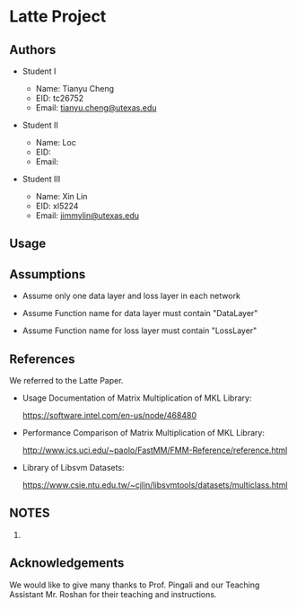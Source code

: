 Latte Project
=============

Authors
-------

- Student I
    + Name: Tianyu Cheng
    + EID: tc26752
    + Email: tianyu.cheng@utexas.edu

- Student II
    + Name: Loc
    + EID: 
    + Email: 


- Student III
    + Name: Xin Lin
    + EID: xl5224
    + Email: jimmylin@utexas.edu

Usage
-----

Assumptions
-----

- Assume only one data layer and loss layer in each network

- Assume Function name for data layer must contain "DataLayer"

- Assume Function name for loss layer must contain "LossLayer"

References
--------
We referred to the Latte Paper.


- Usage Documentation of Matrix Multiplication of MKL Library:

   https://software.intel.com/en-us/node/468480

- Performance Comparison of Matrix Multiplication of MKL Library:

   http://www.ics.uci.edu/~paolo/FastMM/FMM-Reference/reference.html
   
- Library of Libsvm Datasets:

   https://www.csie.ntu.edu.tw/~cjlin/libsvmtools/datasets/multiclass.html


NOTES
---------
1. 
    


Acknowledgements
-------
We would like to give many thanks to Prof. Pingali and our Teaching Assistant Mr. Roshan for their teaching and instructions. 
